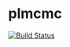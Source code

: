 plmcmc
======
[![Build Status](https://travis-ci.org/csgillespie/plmcmc.png?branch=master)](https://travis-ci.org/csgillespie/plmcmc)

